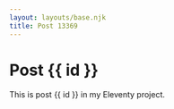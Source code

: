 ```yaml
---
layout: layouts/base.njk
title: Post 13369
---
```


# Post {{ id }}

This is post {{ id }} in my Eleventy project.
